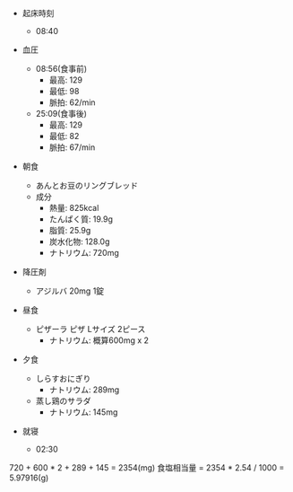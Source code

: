 - 起床時刻
  - 08:40
- 血圧
  - 08:56(食事前)
    - 最高: 129
    - 最低: 98
    - 脈拍: 62/min
  - 25:09(食事後)
    - 最高: 129
    - 最低: 82
    - 脈拍: 67/min
- 朝食
  - あんとお豆のリングブレッド
  - 成分
    - 熱量: 825kcal
    - たんぱく質: 19.9g
    - 脂質: 25.9g
    - 炭水化物: 128.0g
    - ナトリウム: 720mg
- 降圧剤
  - アジルバ 20mg 1錠

- 昼食
  - ピザーラ ピザ Lサイズ 2ピース
    - ナトリウム: 概算600mg x 2

- 夕食
  - しらすおにぎり
    - ナトリウム: 289mg
  - 蒸し鶏のサラダ
    - ナトリウム: 145mg
- 就寝
  - 02:30

720 + 600 * 2 + 289 + 145 = 2354(mg)
食塩相当量 = 2354 * 2.54 / 1000 = 5.97916(g)

